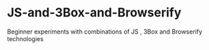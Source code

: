 # JS-and-3Box-and-Browserify
Beginner experiments with combinations of JS , 3Box and Browserify technologies
